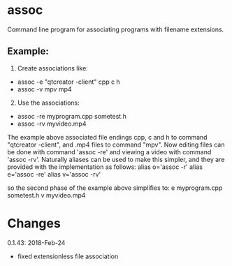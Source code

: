 # assoc
Command line program for associating programs with filename extensions.

<H2>Example:</H2>

1) Create associations like:
- assoc -e "qtcreator -client" cpp c h
- assoc -v mpv mp4

2) Use the associations:
- assoc -re myprogram.cpp sometest.h
- assoc -rv myvideo.mp4

The example above associated file endings cpp, c and h to command "qtcreator -client", and .mp4 files to command "mpv".
Now editing files can be done with command 'assoc -re' and viewing a video with command 'assoc -rv'.
Naturally aliases can be used to make this simpler, and they are provided with the implementation as follows:
alias o='assoc -r'
alias e='assoc -re'
alias v='assoc -rv'

so the second phase of the example above simplifies to:
e myprogram.cpp sometest.h
v myvideo.mp4

# Changes
0.1.43: 2018-Feb-24
- fixed extensionless file association
